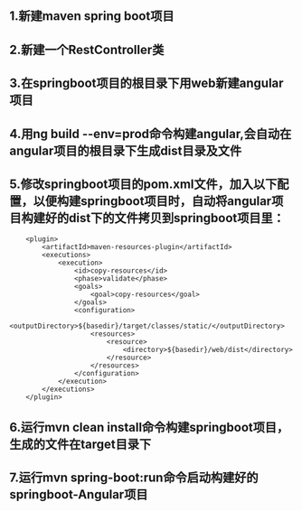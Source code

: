 ## 1.新建maven spring boot项目
## 2.新建一个RestController类
## 3.在springboot项目的根目录下用web新建angular项目
## 4.用ng build --env=prod命令构建angular,会自动在angular项目的根目录下生成dist目录及文件
## 5.修改springboot项目的pom.xml文件，加入以下配置，以便构建springboot项目时，自动将angular项目构建好的dist下的文件拷贝到springboot项目里：
```
	<plugin>
		<artifactId>maven-resources-plugin</artifactId>
		<executions>
			<execution>
				<id>copy-resources</id>
				<phase>validate</phase>
				<goals>
					<goal>copy-resources</goal>
				</goals>
				<configuration>
					<outputDirectory>${basedir}/target/classes/static/</outputDirectory>
					<resources>
						<resource>
							<directory>${basedir}/web/dist</directory>
						</resource>
					</resources>
				</configuration>
			</execution>
		</executions>
	</plugin>
```
## 6.运行mvn clean install命令构建springboot项目，生成的文件在target目录下
## 7.运行mvn spring-boot:run命令启动构建好的springboot-Angular项目
